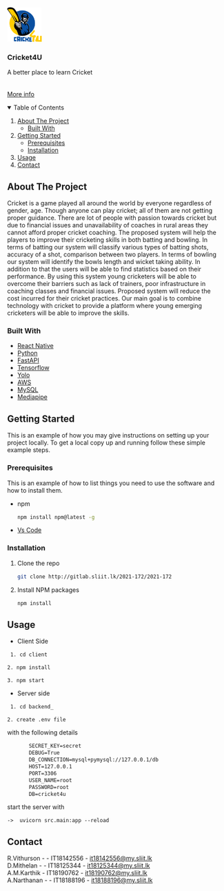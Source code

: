 <!--
*** Thanks for checking out the Best-README-Template. If you have a suggestion
*** that would make this better, please fork the repo and create a pull request
*** or simply open an issue with the tag "enhancement".
*** Thanks again! Now go create something AMAZING! :D
-->



<!-- PROJECT SHIELDS -->
<!--
*** I'm using markdown "reference style" links for readability.
*** Reference links are enclosed in brackets [ ] instead of parentheses ( ).
*** See the bottom of this document for the declaration of the reference variables
*** for contributors-url, forks-url, etc. This is an optional, concise syntax you may use.
*** https://www.markdownguide.org/basic-syntax/#reference-style-links
-->
<!-- 
[![Contributors][contributors-shield]][contributors-url]
[![Stargazers][stars-shield]][stars-url]
[![Issues][issues-shield]][issues-url]
[![MIT License][license-shield]][license-url]
[![LinkedIn][linkedin-shield]][linkedin-url]
-->


<!-- PROJECT LOGO -->
<br />
<p text-align="center">
  <a href="http://gitlab.sliit.lk/2021-172/2021-172">
    <img src="client/assets/logo.png" alt="Logo" width="80" height="80">
  </a>

  <h3 text-align="center">Cricket4U</h3>

  <p text-align="center">
   A better place to learn Cricket
    <br>
    <br />
    <br />
    <a href="https://cricket4u-website.vercel.app/">More info</a>
    
  </p>
</p>



<!-- TABLE OF CONTENTS -->
<details open="open">
  <summary>Table of Contents</summary>
  <ol>
    <li>
      <a href="#about-the-project">About The Project</a>
      <ul>
        <li><a href="#built-with">Built With</a></li>
      </ul>
    </li>
    <li>
      <a href="#getting-started">Getting Started</a>
      <ul>
        <li><a href="#prerequisites">Prerequisites</a></li>
        <li><a href="#installation">Installation</a></li>
      </ul>
    </li>
    <li><a href="#usage">Usage</a></li>
    <!-- <li><a href="#roadmap">Roadmap</a></li>
    <li><a href="#contributing">Contributing</a></li>
    <li><a href="#license">License</a></li> -->
    <li><a href="#contact">Contact</a></li>
  </ol>
</details>



<!-- ABOUT THE PROJECT -->
## About The Project

<!-- [![Product Name Screen Shot][product-screenshot]](https://example.com) -->

Cricket is a game played all around the world by everyone regardless of gender, age. Though anyone can play cricket; all of them are not getting proper guidance. There are lot of people with passion towards cricket  but  due to financial issues and unavailability of coaches in rural areas they cannot afford proper cricket coaching. 
The proposed system  will help the players to improve their cricketing skills in both batting and bowling. In terms of batting our system will classify various types of batting shots, accuracy of a shot, comparison between two players. In terms of bowling our system will identify the bowls length and wicket taking ability. In addition to that the users will be able to find statistics based on their performance.
By using  this system young cricketers will be able to overcome their barriers such as lack of trainers, poor infrastructure in coaching classes and financial issues. Proposed system will reduce the cost incurred for their cricket practices. 
Our main goal is to combine technology with cricket to provide a platform where young emerging cricketers will be able to improve the skills.


### Built With

* [React Native](https://reactnative.dev/)
* [Python](https://www.python.org/)
* [FastAPI](https://fastapi.tiangolo.com/)
* [Tensorflow](https://www.tensorflow.org/)
* [Yolo](https://pjreddie.com/darknet/yolo/)
* [AWS](https://aws.amazon.com/?nc2=h_lg)
* [MySQL](https://www.mysql.com/)
* [Mediapipe](https://google.github.io/mediapipe/)



<!-- GETTING STARTED -->
## Getting Started

This is an example of how you may give instructions on setting up your project locally.
To get a local copy up and running follow these simple example steps.

### Prerequisites

This is an example of how to list things you need to use the software and how to install them.
* npm
  ```sh
  npm install npm@latest -g
  ```
* [Vs Code](https://code.visualstudio.com/)

### Installation

1. Clone the repo
   ```sh
   git clone http://gitlab.sliit.lk/2021-172/2021-172
   ```
2. Install NPM packages
   ```sh
   npm install
   ```




<!-- USAGE EXAMPLES -->
## Usage

* Client Side 


```
 1. cd client
 ```
 
 ```
 2. npm install
 ```
 
 ```
 3. npm start
```

 * Server side


```
 1. cd backend_
 ```
 
 ```
 2. create .env file
 ```
 with the following details
 ```
        SECRET_KEY=secret
        DEBUG=True
        DB_CONNECTION=mysql+pymysql://127.0.0.1/db
        HOST=127.0.0.1
        PORT=3306
        USER_NAME=root
        PASSWORD=root
        DB=cricket4u
```
start the server with
```
->  uvicorn src.main:app --reload
```
## Contact

R.Vithurson - - IT18142556 - it18142556@my.sliit.lk
<br />
D.Mithelan - - IT18125344 - it18125344@my.sliit.lk
<br /> 
A.M.Karthik - IT18190762 - it18190762@my.sliit.lk
<br />
A.Narthanan - - IT18188196 - it18188196@my.sliit.lk
